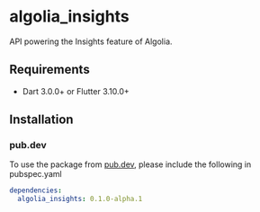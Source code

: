# algolia_insights
API powering the Insights feature of Algolia.

## Requirements

* Dart 3.0.0+ or Flutter 3.10.0+

## Installation

### pub.dev
To use the package from [pub.dev](https://pub.dev), please include the following in pubspec.yaml
```yaml
dependencies:
  algolia_insights: 0.1.0-alpha.1
```
